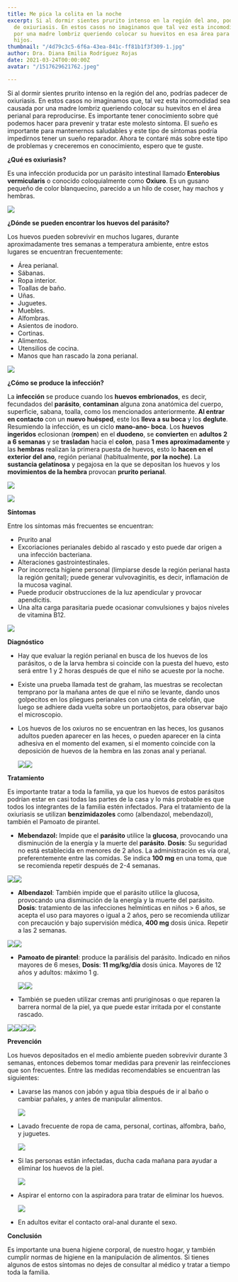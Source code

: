 ```yaml
---
title: Me pica la colita en la noche
excerpt: Si al dormir sientes prurito intenso en la región del ano, podrías padecer
  de oxiuriasis. En estos casos no imaginamos que tal vez esta incomodidad sea causada
  por una madre lombriz queriendo colocar su huevitos en esa área para poder tener
  hijos.
thumbnail: "/4d79c3c5-6f6a-43ea-841c-ff81b1f3f309-1.jpg"
author: Dra. Diana Emilia Rodríguez Rojas
date: 2021-03-24T00:00:00Z
avatar: "/1517629621762.jpeg"

---
```

Si al dormir sientes prurito intenso en la región del ano, podrías padecer de oxiuriasis. En estos casos no imaginamos que, tal vez esta incomodidad sea causada por una madre lombriz queriendo colocar su huevitos en el área perianal para reproducirse. Es importante tener conocimiento sobre qué podemos hacer para prevenir y tratar este molesto síntoma. El sueño es importante para mantenernos saludables y este tipo de síntomas podría impedirnos tener un sueño reparador. Ahora te contaré más sobre este tipo de problemas y creceremos en conocimiento, espero que te guste.

**¿Qué es oxiuriasis?**

Es una infección producida por un parásito intestinal llamado **Enterobius vermicularis** o conocido coloquialmente como **Oxiuro**. Es un gusano pequeño de color blanquecino, parecido a un hilo de coser, hay machos y hembras.

![](/img_6966-1.jpg)

**¿Dónde se pueden encontrar los huevos del parásito?**

Los huevos pueden sobrevivir en muchos lugares, durante aproximadamente tres semanas a temperatura ambiente, entre estos lugares se encuentran frecuentemente:

* Área perianal.
* Sábanas.
* Ropa interior.
* Toallas de baño.
* Uñas.
* Juguetes.
* Muebles.
* Alfombras.
* Asientos de inodoro.
* Cortinas.
* Alimentos.
* Utensilios de cocina.
* Manos que han rascado la zona perianal.

![](/img_6971-3-1.jpg)

**¿Cómo se produce la infección?**

La **infección** se produce cuando los **huevos embrionados**, es decir, fecundados del **parásito**, **contaminan** alguna zona anatómica del cuerpo, superficie, sabana, toalla, como los mencionados anteriormente. **Al entrar en contacto** con un **nuevo huésped**, este los **lleva a su boca** y los **deglute**. Resumiendo la infección, es un ciclo **mano-ano- boca**. Los **huevos ingeridos** eclosionan (**rompen**) en el **duodeno**, se **convierten** en **adultos** **2 a 6 semanas** y se **trasladan** hacia el **colon**, pasa **1 mes aproximadamente** y las **hembras** realizan la primera puesta de huevos, esto lo **hacen en el exterior del ano**, región perianal (habitualmente, **por la noche)**. La **sustancia gelatinosa** y pegajosa en la que se depositan los huevos y los **movimientos de la hembra** provocan **prurito perianal**.

![](/captura-de-pantalla-2021-03-24-a-la-s-6-27-20-p-m.png)

![](/img_6972.jpeg)

**Síntomas**

Entre los síntomas más frecuentes se encuentran:

* Prurito anal
* Excoriaciones perianales debido al rascado y esto puede dar origen a una infección bacteriana.
* Alteraciones gastrointestinales.
* Por incorrecta higiene personal (limpiarse desde la región perianal hasta la región genital); puede generar vulvovaginitis, es decir, inflamación de la mucosa vaginal.
* Puede producir obstrucciones de la luz apendicular y provocar apendicitis.
* Una alta carga parasitaria puede ocasionar convulsiones y bajos niveles de vitamina B12.

![](/img_6973.jpeg)

**Diagnóstico**

* Hay que evaluar la región perianal en busca de los huevos de los parásitos, o de la larva hembra si coincide con la puesta del huevo, esto será entre 1 y 2 horas después de que el niño se acueste por la noche.
* Existe una prueba llamada test de graham, las muestras se recolectan temprano por la mañana antes de que el niño se levante, dando unos golpecitos en los pliegues perianales con una cinta de celofán, que luego se adhiere dada vuelta sobre un portaobjetos, para observar bajo el microscopio.
* Los huevos de los oxiuros no se encuentran en las heces, los gusanos adultos pueden aparecer en las heces, o pueden aparecer en la cinta adhesiva en el momento del examen, si el momento coincide con la deposición de huevos de la hembra en las zonas anal y perianal.

  ![](/img_6974-2.jpeg)![](/captura-de-pantalla-2021-03-24-a-la-s-3-20-26-p-m.png)

**Tratamiento**

Es importante tratar a toda la familia, ya que los huevos de estos parásitos podrían estar en casi todas las partes de la casa y lo más probable es que todos los integrantes de la familia estén infectados. Para el tratamiento de la oxiuriasis se utilizan **benzimidazoles** como (albendazol, mebendazol), también el Pamoato de pirantel.

* **Mebendazol:** Impide que el **parásito** utilice la **glucosa**, provocando una disminución de la energía y la muerte del **parásito**. **Dosis**: Su seguridad no está establecida en menores de 2 años. La administración es vía oral, preferentemente entre las comidas. Se indica **100 mg** en una toma, que se recomienda repetir después de 2-4 semanas.

![](/img_6984.jpeg)![](/img_6983.jpeg)

* **Albendazol**: También impide que el parásito utilice la glucosa, provocando una disminución de la energía y la muerte del parásito. **Dosis**: tratamiento de las infecciones helmínticas en niños > 6 años, se acepta el uso para mayores o igual a 2 años, pero se recomienda utilizar con precaución y bajo supervisión médica, **400 mg** dosis única. Repetir a las 2 semanas.

![](/img_6979-1.png)![](/img_6978-1.jpeg)

* **Pamoato de pirantel**: produce la parálisis del parásito. Indicado en niños mayores de 6 meses, **Dosis**: **11 mg/kg/día** dosis única. Mayores de 12 años y adultos: máximo 1 g.

  ![](/img_6980-1.png)![](/img_6981-1.jpg)
* También se pueden utilizar cremas anti pruriginosas o que reparen la barrera normal de la piel, ya que puede estar irritada por el constante rascado.

![](/captura-de-pantalla-2021-03-24-a-la-s-12-49-21-a-m.png)![](/captura-de-pantalla-2021-03-24-a-la-s-12-45-01-a-m.png)![](/captura-de-pantalla-2021-03-24-a-la-s-1-05-29-a-m.png)![](/captura-de-pantalla-2021-03-24-a-la-s-1-07-25-a-m.png)

**Prevención**

Los huevos depositados en el medio ambiente pueden sobrevivir durante 3 semanas, entonces debemos tomar medidas para prevenir las reinfecciones que son frecuentes. Entre las medidas recomendables se encuentran las siguientes:

* Lavarse las manos con jabón y agua tibia después de ir al baño o cambiar pañales, y antes de manipular alimentos.

  ![](/img_6976-2.jpeg)
* Lavado frecuente de ropa de cama, personal, cortinas, alfombra, baño, y juguetes.

  ![](/img_6985.jpeg)
* Si las personas están infectadas, ducha cada mañana para ayudar a eliminar los huevos de la piel.

  ![](/img_6987.jpeg)
* Aspirar el entorno con la aspiradora para tratar de eliminar los huevos.

  ![](/img_6989.jpeg)
* En adultos evitar el contacto oral-anal durante el sexo.

**Conclusión**

Es importante una buena higiene corporal, de nuestro hogar, y también cumplir normas de higiene en la manipulación de alimentos. Si tienes algunos de estos síntomas no dejes de consultar al médico y tratar a tiempo toda la familia.